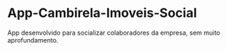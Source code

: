 # App-Cambirela-Imoveis-Social
App desenvolvido para socializar colaboradores da empresa, sem muito aprofundamento.

